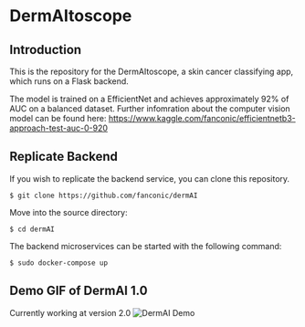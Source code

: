 # DermAItoscope
## Introduction

This is the repository for the DermAItoscope, a skin cancer classifying app, which runs on a Flask backend.

The model is trained on a EfficientNet and achieves approximately 92% of AUC on a balanced dataset.
Further infomration about the computer vision model can be found here: https://www.kaggle.com/fanconic/efficientnetb3-approach-test-auc-0-920


## Replicate Backend

If you wish to replicate the backend service, you can clone this repository.
```
$ git clone https://github.com/fanconic/dermAI
```

Move into the source directory:
```
$ cd dermAI
```

The backend microservices can be started with the following command:
```
$ sudo docker-compose up
```

## Demo GIF of DermAI 1.0 
Currently working at version 2.0
![DermAI Demo](dermai_gif.gif)
